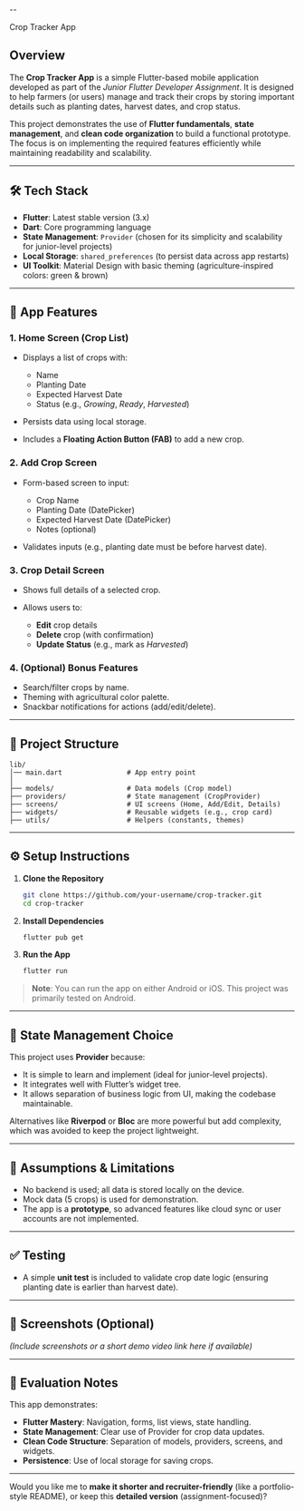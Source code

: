 --

Crop Tracker App

## Overview

The **Crop Tracker App** is a simple Flutter-based mobile application developed as part of the *Junior Flutter Developer Assignment*. It is designed to help farmers (or users) manage and track their crops by storing important details such as planting dates, harvest dates, and crop status.

This project demonstrates the use of **Flutter fundamentals**, **state management**, and **clean code organization** to build a functional prototype. The focus is on implementing the required features efficiently while maintaining readability and scalability.

---

## 🛠 Tech Stack

* **Flutter**: Latest stable version (3.x)
* **Dart**: Core programming language
* **State Management**: `Provider` (chosen for its simplicity and scalability for junior-level projects)
* **Local Storage**: `shared_preferences` (to persist data across app restarts)
* **UI Toolkit**: Material Design with basic theming (agriculture-inspired colors: green & brown)

---

## 📱 App Features

### 1. Home Screen (Crop List)

* Displays a list of crops with:

  * Name
  * Planting Date
  * Expected Harvest Date
  * Status (e.g., *Growing*, *Ready*, *Harvested*)
* Persists data using local storage.
* Includes a **Floating Action Button (FAB)** to add a new crop.

### 2. Add Crop Screen

* Form-based screen to input:

  * Crop Name
  * Planting Date (DatePicker)
  * Expected Harvest Date (DatePicker)
  * Notes (optional)
* Validates inputs (e.g., planting date must be before harvest date).

### 3. Crop Detail Screen

* Shows full details of a selected crop.
* Allows users to:

  * **Edit** crop details
  * **Delete** crop (with confirmation)
  * **Update Status** (e.g., mark as *Harvested*)

### 4. (Optional) Bonus Features

* Search/filter crops by name.
* Theming with agricultural color palette.
* Snackbar notifications for actions (add/edit/delete).

---

## 📂 Project Structure

```plaintext
lib/
│── main.dart                # App entry point
│
├── models/                  # Data models (Crop model)
├── providers/               # State management (CropProvider)
├── screens/                 # UI screens (Home, Add/Edit, Details)
├── widgets/                 # Reusable widgets (e.g., crop card)
├── utils/                   # Helpers (constants, themes)
```

---

## ⚙️ Setup Instructions

1. **Clone the Repository**

   ```bash
   git clone https://github.com/your-username/crop-tracker.git
   cd crop-tracker
   ```

2. **Install Dependencies**

   ```bash
   flutter pub get
   ```

3. **Run the App**

   ```bash
   flutter run
   ```

> **Note**: You can run the app on either Android or iOS. This project was primarily tested on Android.

---

## 📌 State Management Choice

This project uses **Provider** because:

* It is simple to learn and implement (ideal for junior-level projects).
* It integrates well with Flutter’s widget tree.
* It allows separation of business logic from UI, making the codebase maintainable.

Alternatives like **Riverpod** or **Bloc** are more powerful but add complexity, which was avoided to keep the project lightweight.

---

## 🚧 Assumptions & Limitations

* No backend is used; all data is stored locally on the device.
* Mock data (5 crops) is used for demonstration.
* The app is a **prototype**, so advanced features like cloud sync or user accounts are not implemented.

---

## ✅ Testing

* A simple **unit test** is included to validate crop date logic (ensuring planting date is earlier than harvest date).

---

## 📸 Screenshots (Optional)

*(Include screenshots or a short demo video link here if available)*

---

## 📝 Evaluation Notes

This app demonstrates:

* **Flutter Mastery**: Navigation, forms, list views, state handling.
* **State Management**: Clear use of Provider for crop data updates.
* **Clean Code Structure**: Separation of models, providers, screens, and widgets.
* **Persistence**: Use of local storage for saving crops.

---

Would you like me to **make it shorter and recruiter-friendly** (like a portfolio-style README), or keep this **detailed version** (assignment-focused)?
